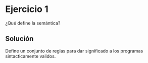 Ejercicio 1
======
¿Qué define la semántica?

Solución
------
Define un conjunto de reglas para dar significado a los programas sintacticamente validos.
